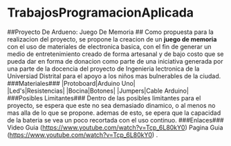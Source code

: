 # TrabajosProgramacionAplicada
##Proyecto De Ardueno: Juego De Memoria ##
Como propuesta para la realizacion del proyecto, se propone la creacion de un **juego de memoria** con el uso de materiales de electronica basica, con el fin de generar un medio de entretenimiento creado de forma artesanal y de bajo costo que se pueda dar en forma de donacion como parte de una iniciativa generada por una parte de la docencia del proyecto de Ingenieria lectronica de la Universiad Distrital para el apoyo a los niños mas bulnerables de la ciudad.
###Materiales###
  |Protoboard|Arduino Uno|  
  |Led's|Resistencias|
  |Bocina|Botones|
  |Jumpers|Cable Arduino|
###Posibles Limitantes###
Dentro de las posibles limitantes para el proyecto, se espera que este no sea demasiado dinamico, o al menos no mas alla de lo que se propone. ademas de esto, se epera que la capacidad de la bateria se vea un poco recortada con el uso continuo.
###Enlaces###
Video Guia (https://www.youtube.com/watch?v=Tcp_6L80kY0)
Pagina Guia (https://www.youtube.com/watch?v=Tcp_6L80kY0)
.
